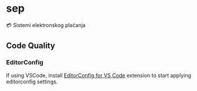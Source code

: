 # sep
💳 Sistemi elektronskog plaćanja

## Code Quality

### EditorConfig

If using VSCode, install [EditorConfig for VS Code](https://marketplace.visualstudio.com/items?itemName=EditorConfig.EditorConfig) extension to start applying editorconfig settings.

